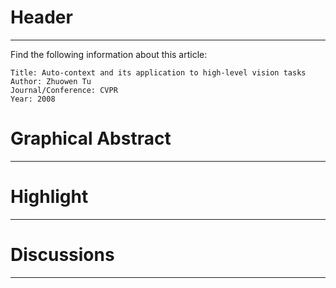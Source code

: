 # Header

---------------------------

Find the following information about this article:

    Title: Auto-context and its application to high-level vision tasks
    Author: Zhuowen Tu
    Journal/Conference: CVPR
    Year: 2008

# Graphical Abstract

---------------------------

# Highlight

---------------------------

# Discussions

---------------------------